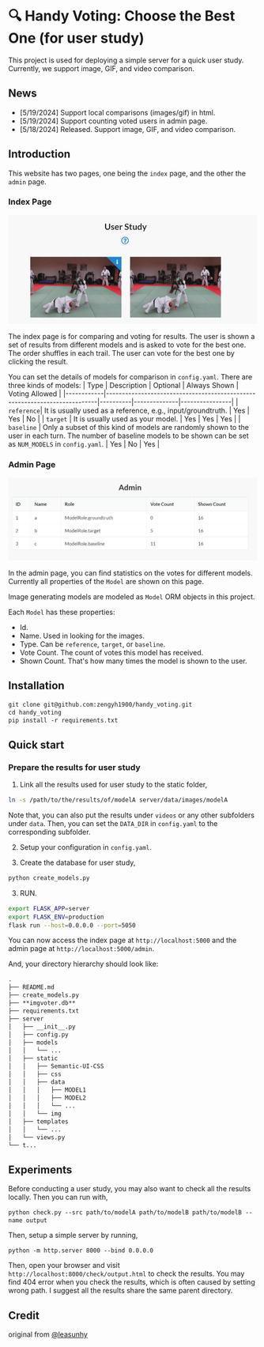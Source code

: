 # 🔍 Handy Voting: Choose the Best One (for user study)

This project is used for deploying a simple server for a quick user study.
Currently, we support image, GIF, and video comparison.


## News
* [5/19/2024] Support local comparisons (images/gif) in html.
* [5/19/2024] Support counting voted users in admin page.
* [5/18/2024] Released. Support image, GIF, and video comparison.



## Introduction

This website has two pages, one being the `index` page, and the other the `admin` page.

### Index Page

![index.page](assets/user.jpg)

The index page is for comparing and voting for results. The user is shown a set of results from different models and is asked to vote for the best one. The order shuffles in each trail. The user can vote for the best one by clicking the result.

You can set the details of models for comparison in `config.yaml`. There are three kinds of models:
| Type       | Description                                                               | Optional | Always Shown | Voting Allowed |
|------------|---------------------------------------------------------------------------|----------|--------------|----------------|
| `reference`| It is usually used as a reference, e.g., input/groundtruth. | Yes      | Yes          | No             |
| `target`   | It is usually used as your model. | Yes      | Yes          | Yes            |
| `baseline` | Only a subset of this kind of models are randomly shown to the user in each turn. The number of baseline models to be shown can be set as `NUM_MODELS` in `config.yaml`. | Yes      | No           | Yes            |


### Admin Page

![admin.page](assets/admin.jpg)

In the admin page, you can find statistics on the votes for different models.
Currently all properties of the `Model` are shown on this page.

Image generating models are modeled as `Model` ORM objects in this project.

Each `Model` has these properties:

* Id.
* Name. Used in looking for the images.
* Type. Can be `reference`, `target`, or `baseline`.
* Vote Count. The count of votes this model has received.
* Shown Count. That's how many times the model is shown to the user.




## Installation

```
git clone git@github.com:zengyh1900/handy_voting.git
cd handy_voting
pip install -r requirements.txt
```

## Quick start

### Prepare the results for user study

1. Link all the results used for user study to the static folder,
```bash
ln -s /path/to/the/results/of/modelA server/data/images/modelA
```
Note that, you can also put the results under `videos` or any other subfolders under `data`. Then, you can set the `DATA_DIR` in `config.yaml` to the corresponding subfolder.

2. Setup your configuration in `config.yaml`.

3. Create the database for user study,
```bash
python create_models.py
```

3. RUN.
```bash
export FLASK_APP=server
export FLASK_ENV=production
flask run --host=0.0.0.0 --port=5050
```

You can now access the index page at `http://localhost:5000`
and the admin page at `http://localhost:5000/admin`.

And, your directory hierarchy should look like:

```
.
├── README.md
├── create_models.py
├── **imgvoter.db**
├── requirements.txt
├── server
│   ├── __init__.py
│   ├── config.py
│   ├── models
│   │   └── ...
│   ├── static
│   │   ├── Semantic-UI-CSS
│   │   ├── css
│   │   ├── data
│   │   │   ├── MODEL1
│   │   │   ├── MODEL2
│   │   │   └── ...
│   │   └── img
│   ├── templates
│   │   └── ...
│   └── views.py
└── t...
```


## Experiments
Before conducting a user study, you may also want to check all the results locally.
Then you can run with,
```shell
python check.py --src path/to/modelA path/to/modelB path/to/modelB --name output
```


Then, setup a simple server by running,
```shell
python -m http.server 8000 --bind 0.0.0.0
```

Then, open your browser and visit `http://localhost:8000/check/output.html` to check the results.
You may find 404 error when you check the results, which is often caused by setting wrong path. I suggest all the results share the same parent directory.


## Credit
original from [@leasunhy](https://github.com/leasunhy)
